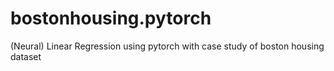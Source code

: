 # bostonhousing.pytorch
(Neural) Linear Regression using pytorch with case study of boston housing dataset
